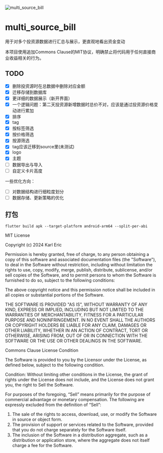 ![multi_source_bill](https://socialify.git.ci/ZWN2001/multi_source_bill/image?description=1&language=1&logo=https%3A%2F%2Fgithub.com%2FZWN2001%2Fmulti_source_bill%2Fblob%2Fmaster%2Fassets%2Flogo512.png%3Fraw%3Dtrue&name=1&owner=1&stargazers=1&theme=Light)

# multi_source_bill

用于对多个投资源数据进行汇总与展示，更直观地看出资金变动

本项目使用追加Commons Clause的MIT协议，明确禁止将代码用于任何直接商业收益相关的行为。

## TODO 

- [x] 删除投资源时在总数据中删除对应金额
- [x] 迁移存储到数据库
- [x] 更详细的数据展示（新开界面）
- [x] 一个逻辑问题：第二天投资源新增数据时总价不对，应该是通过投资源价格变动进行累加
- [x] 排序
- [x] tag
- [x] 按标签筛选
- [x] 按价格筛选
- [x] 按源筛选
- [x] tag应该迁移到source里(未测试)
- [x] logo
- [x] 主题
- [ ] 数据导出与导入 
- [ ] 自定义卡片高度

一些优化方向：
- [ ] 对数据结构进行细粒度划分
- [ ] 数据存储、更新策略的优化

## 打包

```shell
flutter build apk --target-platform android-arm64 --split-per-abi
```

MIT License

Copyright (c) 2024 Karl Eric

Permission is hereby granted, free of charge, to any person obtaining a copy
of this software and associated documentation files (the "Software"), to deal
in the Software without restriction, including without limitation the rights
to use, copy, modify, merge, publish, distribute, sublicense, and/or sell
copies of the Software, and to permit persons to whom the Software is
furnished to do so, subject to the following conditions:

The above copyright notice and this permission notice shall be included in all
copies or substantial portions of the Software.

THE SOFTWARE IS PROVIDED "AS IS", WITHOUT WARRANTY OF ANY KIND, EXPRESS OR
IMPLIED, INCLUDING BUT NOT LIMITED TO THE WARRANTIES OF MERCHANTABILITY,
FITNESS FOR A PARTICULAR PURPOSE AND NONINFRINGEMENT. IN NO EVENT SHALL THE
AUTHORS OR COPYRIGHT HOLDERS BE LIABLE FOR ANY CLAIM, DAMAGES OR OTHER
LIABILITY, WHETHER IN AN ACTION OF CONTRACT, TORT OR OTHERWISE, ARISING FROM,
OUT OF OR IN CONNECTION WITH THE SOFTWARE OR THE USE OR OTHER DEALINGS IN THE
SOFTWARE.

Commons Clause License Condition

The Software is provided to you by the Licensor under the License, as defined
below, subject to the following condition.

Condition: Without limiting other conditions in the License, the grant of
rights under the License does not include, and the License does not grant you,
the right to Sell the Software.

For purposes of the foregoing, “Sell” means primarily for the purpose of
commercial advantage or monetary compensation. The following are expressly
excluded from the definition of “Sell”:

1. The sale of the rights to access, download, use, or modify the Software in
source or object form.
2. The provision of support or services related to the Software, provided that
you do not charge separately for the Software itself.
3. The inclusion of the Software in a distribution aggregate, such as a
distribution or application store, where the aggregate does not itself charge
a fee for the Software.

